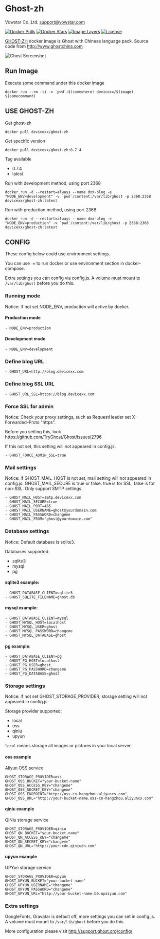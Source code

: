 # Ghost-zh

Vowstar Co.,Ltd. <support@vowstar.com>

[![Docker Pulls](https://img.shields.io/docker/pulls/devicexx/ghost-zh.svg)](https://hub.docker.com/r/devicexx/ghost-zh/) [![Docker Stars](https://img.shields.io/docker/stars/devicexx/ghost-zh.svg)](https://hub.docker.com/r/devicexx/ghost-zh/) [![Image Layers](https://imagelayers.io/badge/devicexx/ghost-zh:latest.svg)](https://imagelayers.io/?images=devicexx/ghost-zh:latest) [![License](https://img.shields.io/badge/license-MIT-blue.svg?style=flat)](https://github.com/vowstar/esp8266/blob/master/LICENSE)

[GHOST-ZH](https://hub.docker.com/r/devicexx/ghost-zh/) docker image is Ghost with Chinese language pack. Source code from http://www.ghostchina.com

![Ghost Screenshot](https://cloud.githubusercontent.com/assets/120485/6626466/6dae46b2-c8ff-11e4-8c7c-8dd63b215f7b.jpg)



## Run Image

Execute some command under this docker image

``docker run --rm -ti -v `pwd`:$(somewhere) devicexx/$(image) $(somecommand)``

## USE GHOST-ZH

Get ghost-zh

``docker pull devicexx/ghost-zh``

Get specific version

``docker pull devicexx/ghost-zh:0.7.4``

Tag available

- 0.7.4
- latest 

Run with development method, using port 2368

``docker run -d --restart=always --name dxx-blog -e "NODE_ENV=development" -v `pwd`/content:/var/lib/ghost -p 2368:2368 devicexx/ghost-zh:latest``

Run with production method, using port 2368

``docker run -d --restart=always --name dxx-blog -e "NODE_ENV=production" -v `pwd`/content:/var/lib/ghost -p 2368:2368 devicexx/ghost-zh:latest``

## CONFIG

These config below could use environment settings.

You can use ``-e`` to run docker or use environment section in docker-compose.

Extra settings you can config via config.js. A volume must mount to ``/var/lib/ghost`` before you do this.

### Running mode
Notice: If not set NODE_ENV, production will active by docker.

#### Production mode
```
- NODE_ENV=production

```

#### Development mode
```
- NODE_ENV=development

```

### Define blog URL
```
- GHOST_URL=http://blog.devicexx.com
```

### Define blog SSL URL
```
- GHOST_URL_SSL=https://blog.devicexx.com
```

### Force SSL for admin
Notice: Check your proxy settings, such as RequestHeader set X-Forwarded-Proto "https".

Before you setting this, look https://github.com/TryGhost/Ghost/issues/2796

If this not set, this setting will not appeared in config.js.

```
- GHOST_FORCE_ADMIN_SSL=true
```

### Mail settings
Notice: If GHOST_MAIL_HOST is not set, mail setting will not appeared in config.js. GHOST_MAIL_SECURE is true or false. true is for SSL, false is for non-SSL. Only support SMTP settings.
```
- GHOST_MAIL_HOST=smtp.devicexx.com
- GHOST_MAIL_SECURE=true
- GHOST_MAIL_PORT=465
- GHOST_MAIL_USERNAME=ghost@yourdomain.com
- GHOST_MAIL_PASSWORD=changeme
- GHOST_MAIL_FROM="ghost@yourdomain.com"
```

### Database settings
Notice: Default database is sqlite3.

Databases supported:
- sqlite3
- mysql
- pg

#### sqlite3 example:
```
- GHOST_DATABASE_CLIENT=sqlite3
- GHOST_SQLITE_FILENAME=ghost.db

```

#### mysql example:
```
- GHOST_DATABASE_CLIENT=mysql
- GHOST_MYSQL_HOST=localhost
- GHOST_MYSQL_USER=ghost
- GHOST_MYSQL_PASSWORD=changeme
- GHOST_MYSQL_DATABASE=ghost
```

#### pg example:
```
- GHOST_DATABASE_CLIENT=pg
- GHOST_PG_HOST=localhost
- GHOST_PG_USER=ghost
- GHOST_PG_PASSWORD=changeme
- GHOST_PG_DATABASE=ghost
```

### Storage settings
Notice: If not set GHOST_STORAGE_PROVIDER, storage setting will not appeared in config.js.

Storage provider supported:
- local
- oss
- qiniu
- upyun

``local`` means storage all images or pictures in your local server.

#### oss example
Aliyun OSS service
```
GHOST_STORAGE_PROVIDER=oss
GHOST_OSS_BUCKET="your-bucket-name"
GHOST_OSS_ACCESS_KEY="changeme"
GHOST_OSS_SECRET_KEY="changeme"
GHOST_OSS_ENDPOINT="http://oss-cn-hangzhou.aliyuncs.com"
GHOST_OSS_URL="http://your-bucket-name.oss-cn-hangzhou.aliyuncs.com"
```

#### qiniu example
QiNiu storage service
```
GHOST_STORAGE_PROVIDER=qiniu
GHOST_QN_BUCKET="your-bucket-name"
GHOST_QN_ACCESS_KEY="changeme"
GHOST_QN_SECRET_KEY="changeme"
GHOST_QN_URL="http://your-cdn.qiniudn.com"
```

#### upyun example
UPYun storage service
```
GHOST_STORAGE_PROVIDER=upyun
GHOST_UPYUN_BUCKET="your-bucket-name"
GHOST_UPYUN_USERNAME="changeme"
GHOST_UPYUN_PASSWORD="changeme"
GHOST_UPYUN_URL="http://your-bucket-name.b0.upaiyun.com"
```

### Extra settings

GoogleFonts, Gravatar is default off, more settings you can set in config.js. A volume must mount to ``/var/lib/ghost`` before you do this.

More configuration please visit http://support.ghost.org/config/
